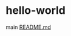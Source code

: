 # hello-world
main
[README.md](https://github.com/Apidwalin/cloudml-samples/files/6717386/README.md)
